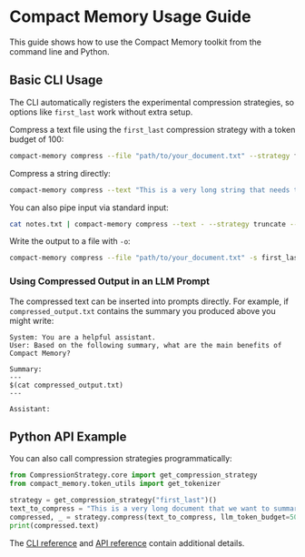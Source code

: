 # Compact Memory Usage Guide

This guide shows how to use the Compact Memory toolkit from the command line and Python.

## Basic CLI Usage

The CLI automatically registers the experimental compression strategies, so options like `first_last` work without extra setup.

Compress a text file using the `first_last` compression strategy with a token budget of 100:

```bash
compact-memory compress --file "path/to/your_document.txt" --strategy first_last --budget 100
```

Compress a string directly:

```bash
compact-memory compress --text "This is a very long string that needs to be much shorter to fit into my LLM's context window." --strategy truncate --budget 20
```

You can also pipe input via standard input:

```bash
cat notes.txt | compact-memory compress --text - --strategy truncate --budget 20
```

Write the output to a file with `-o`:

```bash
compact-memory compress --file "path/to/your_document.txt" -s first_last -b 100 -o "path/to/compressed_output.txt"
```

### Using Compressed Output in an LLM Prompt

The compressed text can be inserted into prompts directly. For example, if `compressed_output.txt` contains the summary you produced above you might write:

```
System: You are a helpful assistant.
User: Based on the following summary, what are the main benefits of Compact Memory?

Summary:
---
$(cat compressed_output.txt)
---

Assistant:
```

## Python API Example

You can also call compression strategies programmatically:

```python
from CompressionStrategy.core import get_compression_strategy
from compact_memory.token_utils import get_tokenizer

strategy = get_compression_strategy("first_last")()
text_to_compress = "This is a very long document that we want to summarize."
compressed, _ = strategy.compress(text_to_compress, llm_token_budget=50)
print(compressed.text)
```

The [CLI reference](docs/cli_reference.md) and [API reference](docs/api_reference.md) contain additional details.
